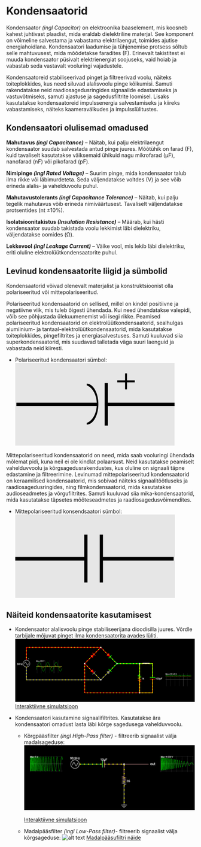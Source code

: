 # Kondensaatorid
Kondensaator *(ingl Capacitor)* on elektroonika baaselement, mis koosneb kahest juhtivast plaadist, mida eraldab dielektriline materjal. See komponent on võimeline salvestama ja vabastama elektrilaengut, toimides ajutise energiahoidlana. Kondensaatori laadumise ja tühjenemise protsess sõltub selle mahtuvusest, mida mõõdetakse faradites (F). Erinevalt takistitest ei muuda kondensaator püsivalt elektrienergiat soojuseks, vaid hoiab ja vabastab seda vastavalt vooluringi vajadustele.

Kondensaatoreid stabiliseerivad pinget ja filtreerivad voolu, näiteks toiteplokkides, kus need siluvad alalisvoolu pinge kõikumisi. Samuti rakendatakse neid raadiosagedusringides signaalide edastamiseks ja vastuvõtmiseks, samuti ajastuse ja sagedusfiltrite loomisel. Lisaks kasutatakse kondensaatoreid impulssenergia salvestamiseks ja kiireks vabastamiseks, näiteks kaameravälkudes ja impulsslülitustes.

## Kondensaatori olulisemad omadused

**Mahutavus *(ingl Capacitance)*** – Näitab, kui palju elektrilaengut kondensaator suudab salvestada antud pinge juures. Mõõtühik on farad (F), kuid tavaliselt kasutatakse väiksemaid ühikuid nagu mikrofarad (µF), nanofarad (nF) või pikofarad (pF).

**Nimipinge *(ingl Rated Voltage)*** – Suurim pinge, mida kondensaator talub ilma rikke või läbimurdeteta. Seda väljendatakse voltdes (V) ja see võib erineda alalis- ja vahelduvoolu puhul.

**Mahutavustolerants *(ingl Capacitance Tolerance)*** – Näitab, kui palju tegelik mahutavus võib erineda nimiväärtusest. Tavaliselt väljendatakse protsentides (nt ±10%).

**Isolatsioonitakistus *(Insulation Resistance)*** – Määrab, kui hästi kondensaator suudab takistada voolu lekkimist läbi dielektriku, väljendatakse oomides (Ω).

**Lekkevool *(ingl Leakage Current)*** – Väike vool, mis lekib läbi dielektriku, eriti oluline elektrolüütkondensaatorite puhul.


## Levinud kondensaatorite liigid ja sümbolid
Kondensaatorid võivad olenevalt materjalist ja konstruktsioonist olla polariseeritud või mittepolariseeritud.

Polariseeritud kondensaatorid on sellised, millel on kindel positiivne ja negatiivne viik, mis tuleb õigesti ühendada. Kui need ühendatakse valepidi, võib see põhjustada ülekuumenemist või isegi rikke. Peamised polariseeritud kondensaatorid on elektrolüütkondensaatorid, sealhulgas alumiinium- ja tantaal-elektrolüütkondensaatorid, mida kasutatakse toiteplokkides, pingefiltrites ja energiasalvestuses. Samuti kuuluvad siia superkondensaatorid, mis suudavad talletada väga suuri laenguid ja vabastada neid kiiresti.

* Polariseeritud kondensaatori sümbol:
    ![Polariseeritud kondensaatori sümbol](meedia/polariseeritud_kondensaator.png)

Mittepolariseeritud kondensaatorid on need, mida saab vooluringi ühendada mõlemat pidi, kuna neil ei ole kindlat polaarsust. Neid kasutatakse peamiselt vahelduvvoolu ja kõrgsagedusrakendustes, kus oluline on signaali täpne edastamine ja filtreerimine. Levinumad mittepolariseeritud kondensaatorid on keraamilised kondensaatorid, mis sobivad näiteks signaalitöötluseks ja raadiosagedusringides, ning filmkondensaatorid, mida kasutatakse audioseadmetes ja võrgufiltrites. Samuti kuuluvad siia mika-kondensaatorid, mida kasutatakse täpsetes mõõteseadmetes ja raadiosagedusvõimendites.

* Mittepolariseeritud konsendsaatori sümbol:
    ![Mittepolariseeritud kondensaatori sümbol](meedia/kondensaator.png)

## Näiteid kondensaatorite kasutamisest

* Kondensaator alalisvoolu pinge stabiliseerijana dioodisilla juures. Võrdle tarbijale mõjuvat pinget ilma kondensaatorita avades lüliti.
![Kondensaator dioodisilla juures](meedia/dioodisild_kondensaator.png)
[Interaktiivne simulatsioon](https://falstad.com/circuit/circuitjs.html?ctz=CQAgjCAMB0l3BWcMBMcUHYMGZIA4UA2ATmIxAUgpABZsKBTAWjDACgA3EJvKlFGt14hCgqhEogUuKLJgI2AEyn5wNQSjx4RGkIoYAzAIYBXADYAXJSu1h1UrVIFS9h05eubtokNkK37FFdjcytlLydBPwDdfRCPAHchKh8In0g2JJ4+Zwj+MUybNQ1VCIyk6OLaYTsCpLRtCJphMrYAJ2rxe2a+R3F4NhpIekJVMGIgnEIpBGn+gH1Rech5odJ57DRl6Bp5lnmUebAV7EHh7k3wTRBiafGgqhWllbXiDa2wFGg8PbAD5Y2bAAxhR7LVQRpHGJYPBSHD4QjSE48NAEERWAgMHgMCg7HMYRByp0HNoEIE+mwAM7E8FkwTgx4gYxmSkMNhAA)

* Kondensaatori kasutamine signaalifiltrites. Kasutatakse ära kondensaatori omadust lasta läbi kõrge sagedusega vahelduvvoolu.

    * Kõrgpääsfilter *(ingl High-Pass filter)* - filtreerib signaalist välja madalsageduse:
    ![Kõrgpääsufiltri näide](meedia/madalsagedusfilter.png)

        [Interaktiivne simulatsioon](https://falstad.com/circuit/circuitjs.html?ctz=CQAgjCAMB0l3BWEA2aAWB8CcBmSy0AOBBAdkJE0sskoFMBaMMAKAGMQAmNWsZWnr34g0UWPAhhYCDKVIkszMGiwyxcCJBYAnEXHDDBXQhVo4ELAPJ6htBGE4HazlgHMbxikZydnUFmCktNy2XJAUfGZh4PDUMKw8OJRoog4UyKSOYFiOwQD6BHmQeTxYWHkIRdBgeUx5CZBJPuCcEcLZuSIFaEUlkFiEFVWctTUjPTgsABYgSZosQA)
    * Madalpääsfilter *(ingl Low-Pass filter)*- filtreerib signaalist välja kõrgsageduse:
    ![alt text](meedia/kõrgsagedusfilter.png)
        [Madalpääsufiltri näide](https://falstad.com/circuit/circuitjs.html?ctz=CQAgjCAMB0l3BWEA2aAWB8CcBmSy0AOBBAdkJE0sskoFMBaMMAKAHkQ05xlaEwATD1oiWAc07cBhCl1o4BIqCwBOIAV2GTaYXlHCFSLAMbatc9TM5RY8CDH5hS8QnKwYEaG3HssntDR09RQpdeXUdeGoYVi4cSmlwROQEZHAsIREAfQIsyCyuLCwshDzoMCymLNjIeIVwQS0nNNo0HLb8wsISsshSqoECrJwWAAsQeKERoA)
